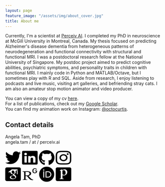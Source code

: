 ```yaml
---
layout: page
feature_image: "/assets/img/about_cover.jpg"
title: About me
---
```


Currently, I'm a scientist at [Perceiv AI](https://perceiv.ai). I completed my PhD in neuroscience at McGill University in Montreal, Canada. My thesis focused on predicting Alzheimer's disease dementia from heterogeneous patterns of neurodegeneration and functional connectivity with structural and functional MRI. I was a postdoctoral research fellow at the National University of Singapore. My postdoc project aimed to predict cognitive abilities, psychiatric symptoms, and personality traits in children with functional MRI. I mainly code in Python and MATLAB/Octave, but I sometimes play with R and SQL. Aside from research, I enjoy listening to podcasts and live music, visiting art galleries, and befriending stray cats. I am also an amateur stop motion animator and video producer.

You can view a copy of my cv [here](https://angela-tam.github.io/cv/).<br/>
For a list of publications, check out my [Google Scholar](https://scholar.google.ca/citations?user=XExd2eQAAAAJ&hl=en).<br/>
You can find my animation work on Instagram: [@octocurtis](https://www.instagram.com/octocurtis).

## Contact details
Angela Tam, PhD<br/>
angela.tam / at / perceiv.ai <br/><br/>
<a href="https://www.twitter.com/angelatamtweets"><img src="https://raw.githubusercontent.com/angela-tam/angela-tam.github.io/873134dfd2eeab8d9c86d4e6b7c8e3c3b3795038/assets/icons/fontawesome/twitter-brands.svg" width="50" height="50"></a> <a href="https://www.linkedin.com/in/angela-tam-2054813b/"><img src="https://raw.githubusercontent.com/angela-tam/angela-tam.github.io/873134dfd2eeab8d9c86d4e6b7c8e3c3b3795038/assets/icons/fontawesome/linkedin-brands.svg" width="50" height="50"></a> <a href="https://github.com/angela-tam"><img src="https://raw.githubusercontent.com/angela-tam/angela-tam.github.io/0ac5ef0c366cf261a45ca5eda373b0f031260ccb/assets/icons/fontawesome/github-brands.svg" width="50" height="50"></a> <a href="https://www.instagram.com/octocurtis"><img src="https://raw.githubusercontent.com/angela-tam/angela-tam.github.io/84c44ff4035d4ecb5df4b7a82e0c1ffc30b9b5eb/assets/icons/fontawesome/instagram-brands.svg" width="50" height="50"></a> <a href="https://www.researchgate.net/profile/Angela_Tam3"><br/>
<a href="https://scholar.google.ca/citations?user=XExd2eQAAAAJ&hl=en"><img src="https://raw.githubusercontent.com/angela-tam/angela-tam.github.io/873134dfd2eeab8d9c86d4e6b7c8e3c3b3795038/assets/icons/academicons-1.9.1/svg/google-scholar-square.svg" width="50" height="50"></a> <a href="https://www.researchgate.net/profile/Angela_Tam3"><img src="https://raw.githubusercontent.com/angela-tam/angela-tam.github.io/0ac5ef0c366cf261a45ca5eda373b0f031260ccb/assets/icons/academicons-1.9.1/svg/researchgate.svg" width="50" height="50"></a> <a href="https://orcid.org/0000-0001-6752-5707"><img src="https://raw.githubusercontent.com/angela-tam/angela-tam.github.io/0ac5ef0c366cf261a45ca5eda373b0f031260ccb/assets/icons/academicons-1.9.1/svg/orcid.svg" width="50" height="50"></a> <a href="https://publons.com/researcher/317335/angela-tam/"><img src="https://raw.githubusercontent.com/angela-tam/angela-tam.github.io/6e75868e2021b993a94b45bc83a92db3e4c0d17c/assets/icons/academicons-1.9.1/svg/publons-square.svg" width="50" height="50"></a>
